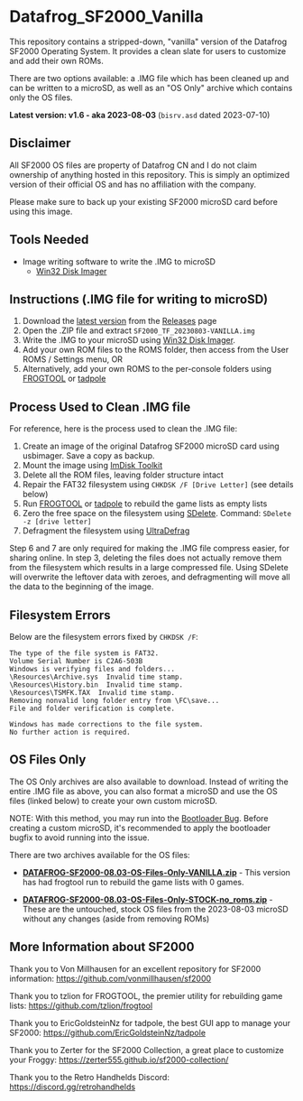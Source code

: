 # Datafrog_SF2000_Vanilla
This repository contains a stripped-down, "vanilla" version of the Datafrog SF2000 Operating System. It provides a clean slate for users to customize and add their own ROMs.

There are two options available: a .IMG file which has been cleaned up and can be written to a microSD, as well as an "OS Only" archive which contains only the OS files.

**Latest version: v1.6 - aka 2023-08-03** (`bisrv.asd` dated 2023-07-10)

## Disclaimer
All SF2000 OS files are property of Datafrog CN and I do not claim ownership of anything hosted in this repository. This is simply an optimized version of their official OS and has no affiliation with the company.

Please make sure to back up your existing SF2000 microSD card before using this image.

## Tools Needed
- Image writing software to write the .IMG to microSD
  - [Win32 Disk Imager](https://sourceforge.net/projects/win32diskimager/)

## Instructions (.IMG file for writing to microSD)
1. Download the [latest version](https://github.com/Dteyn/Datafrog_SF2000_Vanilla/releases/download/v1.6/SF2000_TF_20230803-VANILLA.zip) from the [Releases](https://github.com/Dteyn/Datafrog_SF2000_Vanilla/releases) page
2. Open the .ZIP file and extract `SF2000_TF_20230803-VANILLA.img`
3. Write the .IMG to your microSD using [Win32 Disk Imager](https://sourceforge.net/projects/win32diskimager/).
4. Add your own ROM files to the ROMS folder, then access from the User ROMS / Settings menu, OR
5. Alternatively, add your own ROMS to the per-console folders using [FROGTOOL](https://github.com/tzlion/frogtool) or [tadpole](https://github.com/EricGoldsteinNz/tadpole)

## Process Used to Clean .IMG file
For reference, here is the process used to clean the .IMG file:

1. Create an image of the original Datafrog SF2000 microSD card using usbimager. Save a copy as backup.
2. Mount the image using [ImDisk Toolkit](https://sourceforge.net/projects/imdisk-toolkit/)
3. Delete all the ROM files, leaving folder structure intact
4. Repair the FAT32 filesystem using `CHKDSK /F [Drive Letter]` (see details below)
5. Run [FROGTOOL](https://github.com/tzlion/frogtool) or [tadpole](https://github.com/EricGoldsteinNz/tadpole) to rebuild the game lists as empty lists
6. Zero the free space on the filesystem using [SDelete](https://learn.microsoft.com/en-us/sysinternals/downloads/sdelete). Command: `SDelete -z [drive letter]`
7. Defragment the filesystem using [UltraDefrag](https://sourceforge.net/projects/ultradefrag/)

Step 6 and 7 are only required for making the .IMG file compress easier, for sharing online. In step 3, deleting the files does not actually remove them from the filesystem which results in a large compressed file. Using SDelete will overwrite the leftover data with zeroes, and defragmenting will move all the data to the beginning of the image.


## Filesystem Errors
Below are the filesystem errors fixed by `CHKDSK /F`:
```
The type of the file system is FAT32.
Volume Serial Number is C2A6-503B
Windows is verifying files and folders...
\Resources\Archive.sys  Invalid time stamp.
\Resources\History.bin  Invalid time stamp.
\Resources\TSMFK.TAX  Invalid time stamp.
Removing nonvalid long folder entry from \FC\save...
File and folder verification is complete.

Windows has made corrections to the file system.
No further action is required.
```

## OS Files Only
The OS Only archives are also available to download. Instead of writing the entire .IMG file as above, you can also format a microSD and use the OS files (linked below) to create your own custom microSD.

NOTE: With this method, you may run into the [Bootloader Bug](https://github.com/vonmillhausen/sf2000#bootloader-bug). Before creating a custom microSD, it's recommended to apply the bootloader bugfix to avoid running into the issue.

There are two archives available for the OS files:

- [**DATAFROG-SF2000-08.03-OS-Files-Only-VANILLA.zip**](https://github.com/Dteyn/Datafrog_SF2000_Vanilla/releases/download/v1.6/DATAFROG-SF2000-08.03-OS-Files-Only-VANILLA.zip) - This version has had frogtool run to rebuild the game lists with 0 games.

- [**DATAFROG-SF2000-08.03-OS-Files-Only-STOCK-no_roms.zip**](https://github.com/Dteyn/Datafrog_SF2000_Vanilla/releases/download/v1.6/DATAFROG-SF2000-08.03-OS-Files-Only-STOCK-no_roms.zip) - These are the untouched, stock OS files from the 2023-08-03 microSD without any changes (aside from removing ROMs)


## More Information about SF2000
Thank you to Von Millhausen for an excellent repository for SF2000 information: https://github.com/vonmillhausen/sf2000

Thank you to tzlion for FROGTOOL, the premier utility for rebuilding game lists: https://github.com/tzlion/frogtool

Thank you to EricGoldsteinNz for tadpole, the best GUI app to manage your SF2000: https://github.com/EricGoldsteinNz/tadpole

Thank you to Zerter for the SF2000 Collection, a great place to customize your Froggy: https://zerter555.github.io/sf2000-collection/

Thank you to the Retro Handhelds Discord: https://discord.gg/retrohandhelds
